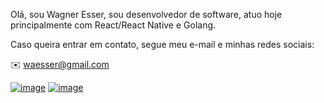 Olá, sou Wagner Esser, sou desenvolvedor de software, atuo hoje principalmente com React/React Native e Golang.

Caso queira entrar em contato, segue meu e-mail e minhas redes sociais:

✉️ waesser@gmail.com

[![image](https://user-images.githubusercontent.com/17770639/112567899-630d8600-8dc0-11eb-8c57-b1dc1bc544a0.png)](https://www.linkedin.com/in/wagneresser/)
[![image](https://user-images.githubusercontent.com/17770639/112567816-38bbc880-8dc0-11eb-83d0-01a83e4de262.png)](https://www.instagram.com/wagner_esser)
